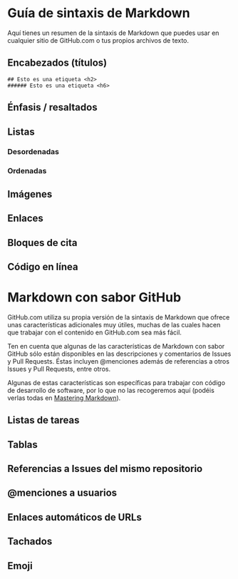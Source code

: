 # Guía de sintaxis de Markdown

Aquí tienes un resumen de la sintaxis de Markdown que puedes usar en cualquier sitio de GitHub.com o tus propios archivos de texto.

## Encabezados (títulos)

```# Esto es una etiqueta <h1> 
## Esto es una etiqueta <h2>
###### Esto es una etiqueta <h6>
```

## Énfasis / resaltados

## Listas

### Desordenadas

### Ordenadas

## Imágenes

## Enlaces

## Bloques de cita

## Código en línea

# Markdown con sabor GitHub

GitHub.com utiliza su propia versión de la sintaxis de Markdown que ofrece unas características adicionales muy útiles, muchas de las cuales hacen que trabajar con el contenido en GitHub.com sea más fácil.

Ten en cuenta que algunas de las características de Markdown con sabor GitHub sólo están disponibles en las descripciones y comentarios de Issues y Pull Requests. Éstas incluyen @menciones además de referencias a otros Issues y Pull Requests, entre otros.

Algunas de estas características son específicas para trabajar con código de desarrollo de software, por lo que no las recogeremos aquí (podéis verlas todas en [Mastering Markdown](https://guides.github.com/features/mastering-markdown/)).

## Listas de tareas

## Tablas

## Referencias a Issues del mismo repositorio

## @menciones a usuarios

## Enlaces automáticos de URLs

## Tachados

## Emoji